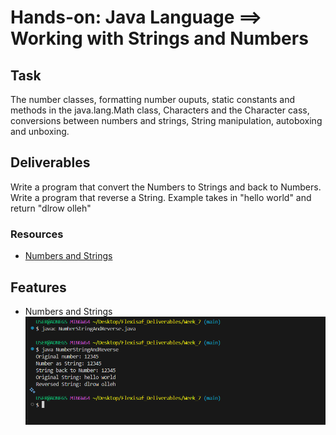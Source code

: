 # Hands-on: Java Language ==>  Working with Strings and Numbers

## Task
The number classes, formatting number ouputs, static constants and methods in the java.lang.Math class, Characters and the Character cass, conversions between numbers and strings, String manipulation, autoboxing and unboxing.

## Deliverables
Write a program that convert the Numbers to Strings and back to Numbers. Write a program that reverse a String. Example takes in "hello world" and return "dlrow olleh"

### Resources
- [Numbers and Strings](https://docs.oracle.com/javase/tutorial/java/data/index.html)


## Features
- Numbers and Strings  
  ![NumberandStrings](screenshot/NumberandStrings.png)

  